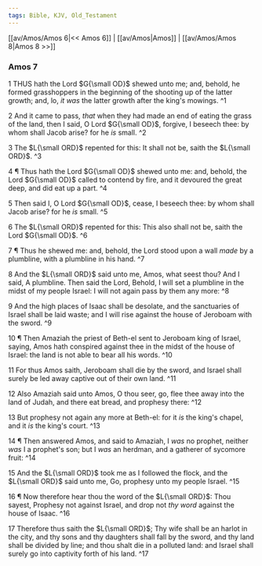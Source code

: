 ```yaml
---
tags: Bible, KJV, Old_Testament
---
```


[[av/Amos/Amos 6|<< Amos 6]] | [[av/Amos|Amos]] | [[av/Amos/Amos 8|Amos 8 >>]]

### Amos 7

1 THUS hath the Lord $G{\small OD}$ shewed unto me; and, behold, he formed grasshoppers in the beginning of the shooting up of the latter growth; and, lo, _it_ _was_ the latter growth after the king's mowings. ^1

2 And it came to pass, _that_ when they had made an end of eating the grass of the land, then I said, O Lord $G{\small OD}$, forgive, I beseech thee: by whom shall Jacob arise? for he _is_ small. ^2

3 The $L{\small ORD}$ repented for this: It shall not be, saith the $L{\small ORD}$. ^3

4 ¶ Thus hath the Lord $G{\small OD}$ shewed unto me: and, behold, the Lord $G{\small OD}$ called to contend by fire, and it devoured the great deep, and did eat up a part. ^4

5 Then said I, O Lord $G{\small OD}$, cease, I beseech thee: by whom shall Jacob arise? for he _is_ small. ^5

6 The $L{\small ORD}$ repented for this: This also shall not be, saith the Lord $G{\small OD}$. ^6

7 ¶ Thus he shewed me: and, behold, the Lord stood upon a wall _made_ by a plumbline, with a plumbline in his hand. ^7

8 And the $L{\small ORD}$ said unto me, Amos, what seest thou? And I said, A plumbline. Then said the Lord, Behold, I will set a plumbline in the midst of my people Israel: I will not again pass by them any more: ^8

9 And the high places of Isaac shall be desolate, and the sanctuaries of Israel shall be laid waste; and I will rise against the house of Jeroboam with the sword. ^9

10 ¶ Then Amaziah the priest of Beth-el sent to Jeroboam king of Israel, saying, Amos hath conspired against thee in the midst of the house of Israel: the land is not able to bear all his words. ^10

11 For thus Amos saith, Jeroboam shall die by the sword, and Israel shall surely be led away captive out of their own land. ^11

12 Also Amaziah said unto Amos, O thou seer, go, flee thee away into the land of Judah, and there eat bread, and prophesy there: ^12

13 But prophesy not again any more at Beth-el: for it _is_ the king's chapel, and it _is_ the king's court. ^13

14 ¶ Then answered Amos, and said to Amaziah, I _was_ no prophet, neither _was_ I a prophet's son; but I _was_ an herdman, and a gatherer of sycomore fruit: ^14

15 And the $L{\small ORD}$ took me as I followed the flock, and the $L{\small ORD}$ said unto me, Go, prophesy unto my people Israel. ^15

16 ¶ Now therefore hear thou the word of the $L{\small ORD}$: Thou sayest, Prophesy not against Israel, and drop not _thy_ _word_ against the house of Isaac. ^16

17 Therefore thus saith the $L{\small ORD}$; Thy wife shall be an harlot in the city, and thy sons and thy daughters shall fall by the sword, and thy land shall be divided by line; and thou shalt die in a polluted land: and Israel shall surely go into captivity forth of his land. ^17
